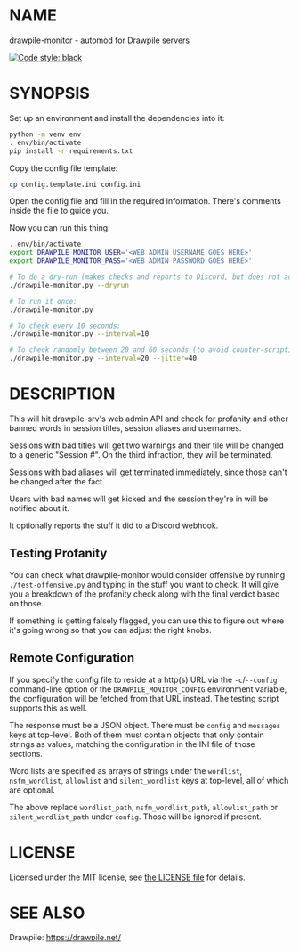 # NAME

drawpile-monitor - automod for Drawpile servers

[![Code style: black](https://img.shields.io/badge/code%20style-black-000000.svg)](https://github.com/psf/black)

# SYNOPSIS

Set up an environment and install the dependencies into it:

```sh
python -m venv env
. env/bin/activate
pip install -r requirements.txt
```

Copy the config file template:

```sh
cp config.template.ini config.ini
```

Open the config file and fill in the required information. There's comments
inside the file to guide you.

Now you can run this thing:

```sh
. env/bin/activate
export DRAWPILE_MONITOR_USER='<WEB ADMIN USERNAME GOES HERE>'
export DRAWPILE_MONITOR_PASS='<WEB ADMIN PASSWORD GOES HERE>'

# To do a dry-run (makes checks and reports to Discord, but does not act):
./drawpile-monitor.py --dryrun

# To run it once:
./drawpile-monitor.py

# To check every 10 seconds:
./drawpile-monitor.py --interval=10

# To check randomly between 20 and 60 seconds (to avoid counter-scripting)
./drawpile-monitor.py --interval=20 --jitter=40
```

# DESCRIPTION

This will hit drawpile-srv's web admin API and check for profanity and other
banned words in session titles, session aliases and usernames.

Sessions with bad titles will get two warnings and their tile will be changed
to a generic "Session #<number>". On the third infraction, they will be
terminated.

Sessions with bad aliases will get terminated immediately, since those can't be
changed after the fact.

Users with bad names will get kicked and the session they're in will be
notified about it.

It optionally reports the stuff it did to a Discord webhook.

## Testing Profanity

You can check what drawpile-monitor would consider offensive by running
`./test-offensive.py` and typing in the stuff you want to check. It will give
you a breakdown of the profanity check along with the final verdict based on
those.

If something is getting falsely flagged, you can use this to figure out where
it's going wrong so that you can adjust the right knobs.

## Remote Configuration

If you specify the config file to reside at a http(s) URL via the
`-c`/`--config` command-line option or the `DRAWPILE_MONITOR_CONFIG`
environment variable, the configuration will be fetched from that URL instead.
The testing script supports this as well.

The response must be a JSON object. There must be `config` and `messages` keys
at top-level. Both of them must contain objects that only contain strings as
values, matching the configuration in the INI file of those sections.

Word lists are specified as arrays of strings under the `wordlist`,
`nsfm_wordlist`, `allowlist` and `silent_wordlist` keys at top-level, all of
which are optional.

The above replace `wordlist_path`, `nsfm_wordlist_path`, `allowlist_path` or
`silent_wordlist_path` under `config`. Those will be ignored if present.

# LICENSE

Licensed under the MIT license, see [the LICENSE file](LICENSE) for details.

# SEE ALSO

Drawpile: <https://drawpile.net/>
